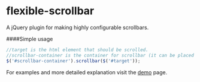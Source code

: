 # flexible-scrollbar
A jQuery plugin for making highly configurable scrollbars.

####Simple usage
```javascript
//target is the html element that should be scrolled.
//scrollbar-container is the container for scrollbar (it can be placed anywhere on the page).
$('#scrollbar-container').scrollbar($('#target'));
```
For examples and more detailed explanation visit the [demo](http://ayeressian.github.io/flexible-scrollbar/) page.
